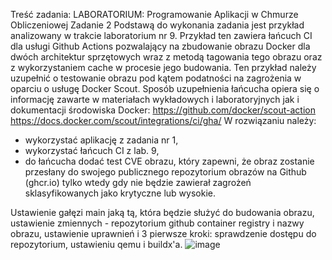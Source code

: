 Treść zadania:
LABORATORIUM: Programowanie Aplikacji w Chmurze Obliczeniowej
Zadanie 2
Podstawą do wykonania zadania jest przykład analizowany w trakcie laboratorium nr 9. Przykład ten
zawiera łańcuch CI dla usługi Github Actions pozwalający na zbudowanie obrazu Docker dla dwóch
architektur sprzętowych wraz z metodą tagowania tego obrazu oraz z wykorzystaniem cache
w procesie jego budowania.
Ten przykład należy uzupełnić o testowanie obrazu pod kątem podatności na zagrożenia w oparciu
o usługę Docker Scout. Sposób uzupełnienia łańcucha opiera się o informację zawarte w materiałach
wykładowych i laboratoryjnych jak i dokumentacji środowiska Docker:
https://github.com/docker/scout-action
https://docs.docker.com/scout/integrations/ci/gha/
W rozwiązaniu należy:
- wykorzystać aplikację z zadania nr 1,
- wykorzystać łańcuch CI z lab. 9,
- do łańcucha dodać test CVE obrazu, który zapewni, że obraz zostanie przesłany do swojego
publicznego repozytorium obrazów na Github (ghcr.io) tylko wtedy gdy nie będzie zawierał zagrożeń
sklasyfikowanych jako krytyczne lub wysokie.

Ustawienie gałęzi main jaką tą, która będzie służyć do budowania obrazu, ustawienie zmiennych - repozytorium github container registry i nazwy obrazu, ustawienie uprawnień i 3 pierwsze kroki:
sprawdzenie dostępu do repozytorium, ustawieniu qemu i buildx'a.
![image](https://github.com/raver1509/PAwChoz2/assets/36925740/f0cc5567-bbdc-4881-a5f9-712aed7116c0)
